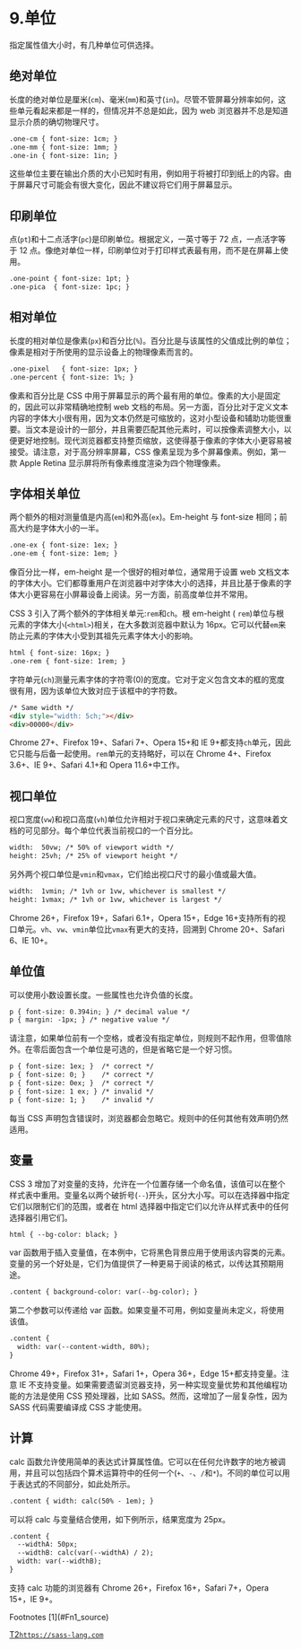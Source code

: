 # 9.单位

指定属性值大小时，有几种单位可供选择。

## 绝对单位

长度的绝对单位是厘米(`cm`)、毫米(`mm`)和英寸(`in`)。尽管不管屏幕分辨率如何，这些单元看起来都是一样的，但情况并不总是如此，因为 web 浏览器并不总是知道显示介质的确切物理尺寸。

```html
.one-cm { font-size: 1cm; }
.one-mm { font-size: 1mm; }
.one-in { font-size: 1in; }

```

这些单位主要在输出介质的大小已知时有用，例如用于将被打印到纸上的内容。由于屏幕尺寸可能会有很大变化，因此不建议将它们用于屏幕显示。

## 印刷单位

点(`pt`)和十二点活字(`pc`)是印刷单位。根据定义，一英寸等于 72 点，一点活字等于 12 点。像绝对单位一样，印刷单位对于打印样式表最有用，而不是在屏幕上使用。

```html
.one-point { font-size: 1pt; }
.one-pica  { font-size: 1pc; }

```

## 相对单位

长度的相对单位是像素(`px`)和百分比(`%`)。百分比是与该属性的父值成比例的单位；像素是相对于所使用的显示设备上的物理像素而言的。

```html
.one-pixel   { font-size: 1px; }
.one-percent { font-size: 1%; }

```

像素和百分比是 CSS 中用于屏幕显示的两个最有用的单位。像素的大小是固定的，因此可以非常精确地控制 web 文档的布局。另一方面，百分比对于定义文本内容的字体大小很有用，因为文本仍然是可缩放的，这对小型设备和辅助功能很重要。当文本是设计的一部分，并且需要匹配其他元素时，可以按像素调整大小，以便更好地控制。现代浏览器都支持整页缩放，这使得基于像素的字体大小更容易被接受。请注意，对于高分辨率屏幕，CSS 像素呈现为多个屏幕像素。例如，第一款 Apple Retina 显示屏将所有像素维度渲染为四个物理像素。

## 字体相关单位

两个额外的相对测量值是内高(`em`)和外高(`ex`)。Em-height 与 font-size 相同；前高大约是字体大小的一半。

```html
.one-ex { font-size: 1ex; }
.one-em { font-size: 1em; }

```

像百分比一样，em-height 是一个很好的相对单位，通常用于设置 web 文档文本的字体大小。它们都尊重用户在浏览器中对字体大小的选择，并且比基于像素的字体大小更容易在小屏幕设备上阅读。另一方面，前高度单位并不常用。

CSS 3 引入了两个额外的字体相关单元:`rem`和`ch`。根 em-height ( `rem`)单位与根元素的字体大小(`<html>`)相关，在大多数浏览器中默认为 16px。它可以代替`em`来防止元素的字体大小受到其祖先元素字体大小的影响。

```html
html { font-size: 16px; }
.one-rem { font-size: 1rem; }

```

字符单元(`ch`)测量元素字体的字符零(0)的宽度。它对于定义包含文本的框的宽度很有用，因为该单位大致对应于该框中的字符数。

```html
/* Same width */
<div style="width: 5ch;"></div>
<div>00000</div>

```

Chrome 27+、Firefox 19+、Safari 7+、Opera 15+和 IE 9+都支持`ch`单元，因此它只能与后备一起使用。`rem`单元的支持略好，可以在 Chrome 4+、Firefox 3.6+、IE 9+、Safari 4.1+和 Opera 11.6+中工作。

## 视口单位

视口宽度(`vw`)和视口高度(`vh`)单位允许相对于视口来确定元素的尺寸，这意味着文档的可见部分。每个单位代表当前视口的一个百分比。

```html
width:  50vw; /* 50% of viewport width */
height: 25vh; /* 25% of viewport height */

```

另外两个视口单位是`vmin`和`vmax`，它们给出视口尺寸的最小值或最大值。

```html
width:  1vmin; /* 1vh or 1vw, whichever is smallest */
height: 1vmax; /* 1vh or 1vw, whichever is largest */

```

Chrome 26+，Firefox 19+，Safari 6.1+，Opera 15+，Edge 16+支持所有的视口单元。`vh`、`vw`、`vmin`单位比`vmax`有更大的支持，回溯到 Chrome 20+、Safari 6、IE 10+。

## 单位值

可以使用小数设置长度。一些属性也允许负值的长度。

```html
p { font-size: 0.394in; } /* decimal value */
p { margin: -1px; } /* negative value */

```

请注意，如果单位前有一个空格，或者没有指定单位，则规则不起作用，但零值除外。在零后面包含一个单位是可选的，但是省略它是一个好习惯。

```html
p { font-size: 1ex; }  /* correct */
p { font-size: 0; }    /* correct */
p { font-size: 0ex; }  /* correct */
p { font-size: 1 ex; } /* invalid */
p { font-size: 1; }    /* invalid */

```

每当 CSS 声明包含错误时，浏览器都会忽略它。规则中的任何其他有效声明仍然适用。

## 变量

CSS 3 增加了对变量的支持，允许在一个位置存储一个命名值，该值可以在整个样式表中重用。变量名以两个破折号(`--`)开头，区分大小写。可以在选择器中指定它们以限制它们的范围，或者在 html 选择器中指定它们以允许从样式表中的任何选择器引用它们。

```html
html { --bg-color: black; }

```

var 函数用于插入变量值，在本例中，它将黑色背景应用于使用该内容类的元素。变量的另一个好处是，它们为值提供了一种更易于阅读的格式，以传达其预期用途。

```html
.content { background-color: var(--bg-color); }

```

第二个参数可以传递给 var 函数。如果变量不可用，例如变量尚未定义，将使用该值。

```html
.content {
  width: var(--content-width, 80%);
}

```

Chrome 49+，Firefox 31+，Safari 1+，Opera 36+，Edge 15+都支持变量。注意 IE 不支持变量。如果需要遗留浏览器支持，另一种实现变量优势和其他编程功能的方法是使用 CSS 预处理器，比如 SASS。然而，这增加了一层复杂性，因为 SASS 代码需要编译成 CSS 才能使用。

## 计算

calc 函数允许使用简单的表达式计算属性值。它可以在任何允许数字的地方被调用，并且可以包括四个算术运算符中的任何一个(`+`、`-`、`/`和`*`)。不同的单位可以用于表达式的不同部分，如此处所示。

```html
.content { width: calc(50% - 1em); }

```

可以将 calc 与变量结合使用，如下例所示，结果宽度为 25px。

```html
.content {
  --widthA: 50px;
  --widthB: calc(var(--widthA) / 2);
  width: var(--widthB);
}

```

支持 calc 功能的浏览器有 Chrome 26+，Firefox 16+，Safari 7+，Opera 15+，IE 9+。

<aside class="FootnoteSection" epub:type="footnotes">Footnotes [1](#Fn1_source)

[T2`https://sass-lang.com`](https://sass-lang.com)

 </aside>
